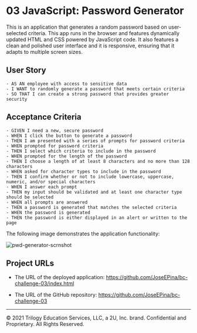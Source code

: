 # 03 JavaScript: Password Generator

This is an application that generates a random password based on user-selected criteria. This app runs in the browser and features dynamically updated HTML and CSS powered by JavaScript code. It also features a clean and polished user interface and it is responsive, ensuring that it adapts to multiple screen sizes.

## User Story

```
- AS AN employee with access to sensitive data
- I WANT to randomly generate a password that meets certain criteria
- SO THAT I can create a strong password that provides greater security
```

## Acceptance Criteria

```
- GIVEN I need a new, secure password
- WHEN I click the button to generate a password
- THEN I am presented with a series of prompts for password criteria
- WHEN prompted for password criteria
- THEN I select which criteria to include in the password
- WHEN prompted for the length of the password
- THEN I choose a length of at least 8 characters and no more than 128 characters
- WHEN asked for character types to include in the password
- THEN I confirm whether or not to include lowercase, uppercase, numeric, and/or special characters
- WHEN I answer each prompt
- THEN my input should be validated and at least one character type should be selected
- WHEN all prompts are answered
- THEN a password is generated that matches the selected criteria
- WHEN the password is generated
- THEN the password is either displayed in an alert or written to the page
```

The following image demonstrates the application functionality:

![pwd-generator-scrnshot](https://user-images.githubusercontent.com/86281203/129141302-ee05fa38-c1d9-488b-a28b-1131762779f6.png)

## Project URLs

-  The URL of the deployed application: https://github.com/JoseEPina/bc-challenge-03/index.html

-  The URL of the GitHub repository: https://github.com/JoseEPina/bc-challenge-03

---

© 2021 Trilogy Education Services, LLC, a 2U, Inc. brand. Confidential and Proprietary. All Rights Reserved.
